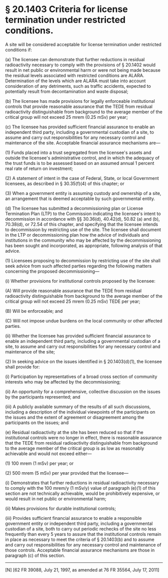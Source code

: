# § 20.1403   Criteria for license termination under restricted conditions.

A site will be considered acceptable for license termination under restricted conditions if:


(a) The licensee can demonstrate that further reductions in residual radioactivity necessary to comply with the provisions of § 20.1402 would result in net public or environmental harm or were not being made because the residual levels associated with restricted conditions are ALARA. Determination of the levels which are ALARA must take into account consideration of any detriments, such as traffic accidents, expected to potentially result from decontamination and waste disposal;


(b) The licensee has made provisions for legally enforceable institutional controls that provide reasonable assurance that the TEDE from residual radioactivity distinguishable from background to the average member of the critical group will not exceed 25 mrem (0.25 mSv) per year;


(c) The licensee has provided sufficient financial assurance to enable an independent third party, including a governmental custodian of a site, to assume and carry out responsibilities for any necessary control and maintenance of the site. Acceptable financial assurance mechanisms are—


(1) Funds placed into a trust segregated from the licensee's assets and outside the licensee's administrative control, and in which the adequacy of the trust funds is to be assessed based on an assumed annual 1 percent real rate of return on investment;


(2) A statement of intent in the case of Federal, State, or local Government licensees, as described in § 30.35(f)(4) of this chapter; or


(3) When a government entity is assuming custody and ownership of a site, an arrangement that is deemed acceptable by such governmental entity.


(d) The licensee has submitted a decommissioning plan or License Termination Plan (LTP) to the Commission indicating the licensee's intent to decommission in accordance with §§ 30.36(d), 40.42(d), 50.82 (a) and (b), 70.38(d), or 72.54 of this chapter, and specifying that the licensee intends to decommission by restricting use of the site. The licensee shall document in the LTP or decommissioning plan how the advice of individuals and institutions in the community who may be affected by the decommissioning has been sought and incorporated, as appropriate, following analysis of that advice.


(1) Licensees proposing to decommission by restricting use of the site shall seek advice from such affected parties regarding the following matters concerning the proposed decommissioning—


(i) Whether provisions for institutional controls proposed by the licensee:


(A) Will provide reasonable assurance that the TEDE from residual radioactivity distinguishable from background to the average member of the critical group will not exceed 25 mrem (0.25 mSv) TEDE per year;


(B) Will be enforceable; and


(C) Will not impose undue burdens on the local community or other affected parties.


(ii) Whether the licensee has provided sufficient financial assurance to enable an independent third party, including a governmental custodian of a site, to assume and carry out responsibilities for any necessary control and maintenance of the site;


(2) In seeking advice on the issues identified in § 20.1403(d)(1), the licensee shall provide for:


(i) Participation by representatives of a broad cross section of community interests who may be affected by the decommissioning;


(ii) An opportunity for a comprehensive, collective discussion on the issues by the participants represented; and


(iii) A publicly available summary of the results of all such discussions, including a description of the individual viewpoints of the participants on the issues and the extent of agreement or disagreement among the participants on the issues; and


(e) Residual radioactivity at the site has been reduced so that if the institutional controls were no longer in effect, there is reasonable assurance that the TEDE from residual radioactivity distinguishable from background to the average member of the critical group is as low as reasonably achievable and would not exceed either—


(1) 100 mrem (1 mSv) per year; or


(2) 500 mrem (5 mSv) per year provided that the licensee—


(i) Demonstrates that further reductions in residual radioactivity necessary to comply with the 100 mrem/y (1 mSv/y) value of paragraph (e)(1) of this section are not technically achievable, would be prohibitively expensive, or would result in net public or environmental harm;


(ii) Makes provisions for durable institutional controls;


(iii) Provides sufficient financial assurance to enable a responsible government entity or independent third party, including a governmental custodian of a site, both to carry out periodic rechecks of the site no less frequently than every 5 years to assure that the institutional controls remain in place as necessary to meet the criteria of § 20.1403(b) and to assume and carry out responsibilities for any necessary control and maintenance of those controls. Acceptable financial assurance mechanisms are those in paragraph (c) of this section.



---

[N] [62 FR 39088, July 21, 1997, as amended at 76 FR 35564, July 17, 2011]




